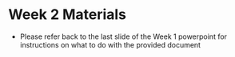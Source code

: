 # Week 2 Materials

* Please refer back to the last slide of the Week 1 powerpoint for instructions on what to do with the provided document
